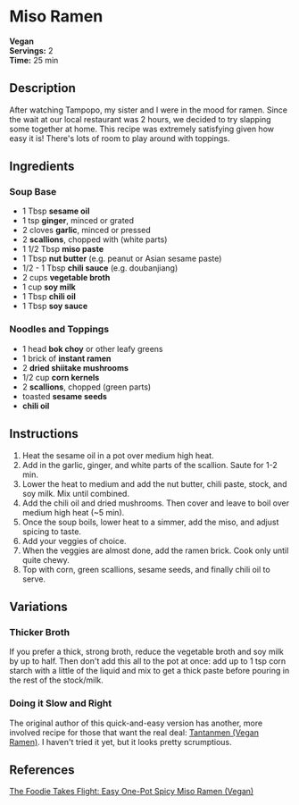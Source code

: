 # Miso Ramen

**Vegan**  
**Servings:** 2  
**Time:** 25 min

## Description

After watching Tampopo, my sister and I were in the mood for ramen. Since the wait at our local restaurant was 2 hours, we decided to try slapping some together at home. This recipe was extremely satisfying given how easy it is! There's lots of room to play around with toppings.

## Ingredients

### Soup Base
- 1 Tbsp **sesame oil**
- 1 tsp **ginger**, minced or grated
- 2 cloves **garlic**, minced or pressed
- 2 **scallions**, chopped with (white parts)
- 1 1/2 Tbsp **miso paste**
- 1 Tbsp **nut butter** (e.g. peanut or Asian sesame paste)
- 1/2 - 1 Tbsp **chili sauce** (e.g. doubanjiang)
- 2 cups **vegetable broth**
- 1 cup **soy milk**
- 1 Tbsp **chili oil**
- 1 Tbsp **soy sauce**

### Noodles and Toppings
- 1 head **bok choy** or other leafy greens
- 1 brick of **instant ramen**
- 2 **dried shiitake mushrooms**
- 1/2 cup **corn kernels**
- 2 **scallions**, chopped (green parts)
- toasted **sesame seeds**
- **chili oil**

## Instructions

1. Heat the sesame oil in a pot over medium high heat.
1. Add in the garlic, ginger, and white parts of the scallion. Saute for 1-2 min.
1. Lower the heat to medium and add the nut butter, chili paste, stock, and soy milk. Mix until combined.
1. Add the chili oil and dried mushrooms. Then cover and leave to boil over medium high heat (~5 min).
1. Once the soup boils, lower heat to a simmer, add the miso, and adjust spicing to taste. 
1. Add your veggies of choice.
1. When the veggies are almost done, add the ramen brick. Cook only until quite chewy.
1. Top with corn, green scallions, sesame seeds, and finally chili oil to serve.

## Variations

### Thicker Broth

If you prefer a thick, strong broth, reduce the vegetable broth and soy milk by up to half. Then don't add this all to the pot at once: add up to 1 tsp corn starch with a little of the liquid and mix to get a thick paste before pouring in the rest of the stock/milk.

### Doing it Slow and Right

The original author of this quick-and-easy version has another, more involved recipe for those that want the real deal: [Tantanmen (Vegan Ramen)](https://thefoodietakesflight.com/tantanmen-vegan-ramen-recipe/). I haven't tried it yet, but it looks pretty scrumptious.

## References

[The Foodie Takes Flight: Easy One-Pot Spicy Miso Ramen (Vegan)](https://thefoodietakesflight.com/one-pot-spicy-miso-ramen-vegan/)
